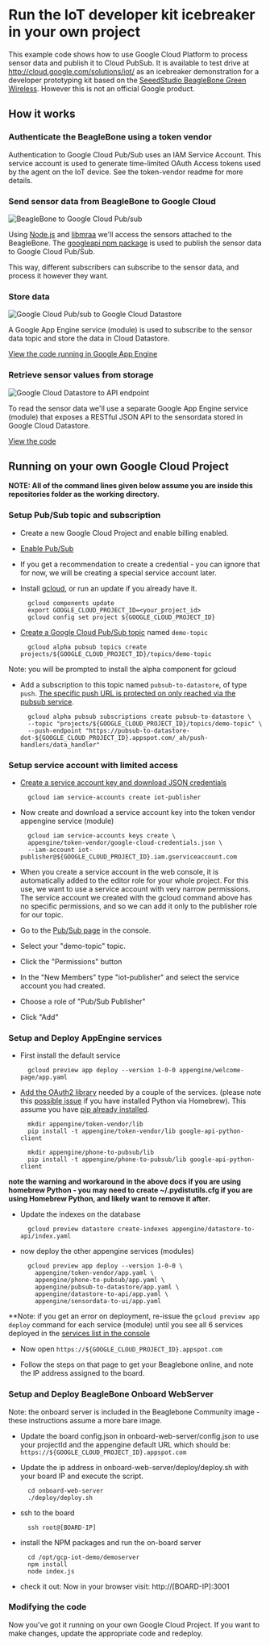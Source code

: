 # Run the IoT developer kit icebreaker in your own project

This example code shows how to use Google Cloud Platform to process sensor data
and publish it to Cloud PubSub. It is available to test drive at http://cloud.google.com/solutions/iot/ as an icebreaker demonstration for a developer prototyping kit based on the [SeeedStudio BeagleBone Green Wireless](http://www.seeedstudio.com/wiki/Beaglebone_green_wireless). However this is not an official Google product.

## How it works

### Authenticate the BeagleBone using a token vendor

Authentication to Google Cloud Pub/Sub uses an IAM Service Account. This
service account is used to generate time-limited OAuth Access tokens used by
the agent on the IoT device. See the token-vendor readme for more details.


### Send sensor data from BeagleBone to Google Cloud

![BeagleBone to Google Cloud
Pub/sub](onboard-web-server/public/img/bbg-to-pubsub.png)

Using [Node.js](https://nodejs.org/en/) and
[libmraa](https://github.com/intel-iot-devkit/mraa) we'll access the sensors
attached to the BeagleBone. The [googleapi npm
package](https://www.npmjs.com/package/googleapis) is used to publish the
sensor data to Google Cloud Pub/Sub.

This way, different subscribers can subscribe to the sensor data, and process
it however they want.

### Store data

![Google Cloud Pub/sub to Google Cloud
Datastore](appengine/pubsub-to-datastore/pubsub-to-datastore.png)

A Google App Engine service (module) is used to subscribe to the sensor data topic
and store the data in Cloud Datastore.

[View the code running in Google App Engine](appengine/pubsub-to-datastore)

### Retrieve sensor values from storage

![Google Cloud Datastore to API
endpoint](appengine/datastore-to-api/datastore-to-api.png)

To read the sensor data we'll use a separate Google App Engine service (module) that
exposes a RESTful JSON API to the sensordata stored in Google Cloud Datastore.

[View the code](appengine/datastore-to-api)

## Running on your own Google Cloud Project


**NOTE: All of the command lines given below assume you are inside this repositories folder as the working directory.**

### Setup Pub/Sub topic and subscription

* Create a new Google Cloud Project and enable billing enabled.

* [Enable Pub/Sub](https://console.cloud.google.com/apis/library?q=pub)

* If you get a recommendation to create a credential - you can ignore that for
  now, we will be creating a special service account later.
  
* Install [gcloud](https://cloud.google.com/sdk/), or run an update if you
  already have it.
  
  		gcloud components update
		export GOOGLE_CLOUD_PROJECT_ID=<your_project_id>
		gcloud config set project ${GOOGLE_CLOUD_PROJECT_ID}

* [Create a Google Cloud Pub/Sub
  topic](https://console.cloud.google.com/cloudpubsub/topicList) named
  `demo-topic`

		gcloud alpha pubsub topics create projects/${GOOGLE_CLOUD_PROJECT_ID}/topics/demo-topic

Note: you will be prompted to install the alpha component for gcloud

* Add a subscription to this topic named `pubsub-to-datastore`, of type `push`. [The specific push URL is protected on only reached via the pubsub service](https://cloud.google.com/pubsub/prereqs#configure-push-endpoints-subscribers-only).

		gcloud alpha pubsub subscriptions create pubsub-to-datastore \
		--topic "projects/${GOOGLE_CLOUD_PROJECT_ID}/topics/demo-topic" \
		--push-endpoint "https://pubsub-to-datastore-dot-${GOOGLE_CLOUD_PROJECT_ID}.appspot.com/_ah/push-handlers/data_handler"


### Setup service account with limited access

* [Create a service account key and download JSON
  credentials](https://console.cloud.google.com/iam-admin/serviceaccounts/project)

		gcloud iam service-accounts create iot-publisher

* Now create and download a service account key into the token vendor appengine service (module)

		gcloud iam service-accounts keys create \
		appengine/token-vendor/google-cloud-credentials.json \
		--iam-account iot-publisher@${GOOGLE_CLOUD_PROJECT_ID}.iam.gserviceaccount.com


* When you create a service account in the web console, it is automatically added to the editor role for your whole project. For this use, we want to use a service account with very narrow permissions. The service account we created with the gcloud command above has no specific permissions, and so we can add it only to the publisher role for our topic.

* Go to the [Pub/Sub page](https://console.cloud.google.com/cloudpubsub/topicList) in the console.

* Select your "demo-topic" topic.

* Click the "Permissions" button

* In the "New Members" type "iot-publisher" and select the service account you
  had created.

* Choose a role of "Pub/Sub Publisher"

* Click "Add"

### Setup and Deploy AppEngine services

* First install the default service 

		gcloud preview app deploy --version 1-0-0 appengine/welcome-page/app.yaml 

* [Add the OAuth2 library](https://cloud.google.com/appengine/docs/python/tools/using-libraries-python-27#installing_a_library) needed by a couple of the services.
(please note this [possible issue](https://github.com/Homebrew/brew/blob/master/share/doc/homebrew/Homebrew-and-Python.md#note-on-pip-install---user) if you have installed Python via Homebrew). This assume you have [pip already installed](https://pip.pypa.io/en/stable/installing/).

	    mkdir appengine/token-vendor/lib
	    pip install -t appengine/token-vendor/lib google-api-python-client

	    mkdir appengine/phone-to-pubsub/lib
	    pip install -t appengine/phone-to-pubsub/lib google-api-python-client

**note the warning and workaround in the above docs if you are using homebrew Python - you may need to create ~/.pydistutils.cfg if you are using Homebrew Python, and likely want to remove it after.**

* Update the indexes on the database

		gcloud preview datastore create-indexes appengine/datastore-to-api/index.yaml
		
* now deploy the other appengine services (modules)

		gcloud preview app deploy --version 1-0-0 \
		  appengine/token-vendor/app.yaml \
		  appengine/phone-to-pubsub/app.yaml \
		  appengine/pubsub-to-datastore/app.yaml \
		  appengine/datastore-to-api/app.yaml \
		  appengine/sensordata-to-ui/app.yaml

**Note: if you get an error on deployment, re-issue the `gcloud preview app deploy` command for each service (module) until you see all 6 services deployed in the [services list in the console](https://console.cloud.google.com/appengine/services)

* Now open `https://${GOOGLE_CLOUD_PROJECT_ID}.appspot.com`

* Follow the steps on that page to get your Beaglebone online, and note the IP address assigned to the board.

### Setup and Deploy BeagleBone Onboard WebServer

Note: the onboard server is included in the Beaglebone Community image - these instructions assume a more bare image.

* Update the board config.json in onboard-web-server/config.json to use your projectId and the appengine default URL which should be: `https://${GOOGLE_CLOUD_PROJECT_ID}.appspot.com`

* Update the ip address in onboard-web-server/deploy/deploy.sh with your board IP and execute the script.  

		cd onboard-web-server
		./deploy/deploy.sh

* ssh to the board

		ssh root@[BOARD-IP]
		
* install the NPM packages and run the on-board server

		cd /opt/gcp-iot-demo/demoserver
		npm install
		node index.js
		
		
* check it out: Now in your browser visit: http://[BOARD-IP]:3001

### Modifying the code

Now you've got it running on your own Google Cloud Project. If you want to
make changes, update the appropriate code and redeploy.


